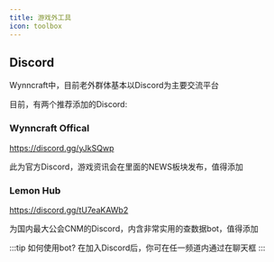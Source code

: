 ```yaml
---
title: 游戏外工具
icon: toolbox
---
```


## Discord
Wynncraft中，目前老外群体基本以Discord为主要交流平台

目前，有两个推荐添加的Discord:

### Wynncraft Offical
<https://discord.gg/yJkSQwp>

此为官方Discord，游戏资讯会在里面的NEWS板块发布，值得添加

### Lemon Hub
<https://discord.gg/tU7eaKAWb2>

为国内最大公会CNM的Discord，内含非常实用的查数据bot，值得添加

:::tip 如何使用bot?
在加入Discord后，你可在任一频道内通过在聊天框
:::
